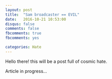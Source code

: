 ```yaml
---
layout: post
title:  "Sam broadcaster == EVIL"
date:   2016-10-21 10:53:00
disqus: false
comments: false
fbcomments: true
fbcomments: yes

categories: Hate
---
```



Hello  there! this will be a post full of cosmic hate.

Article in progress...


[jekyll-gh]: https://github.com/wolendranh/jekyll
[jekyll]:    http://jekyllrb.com
